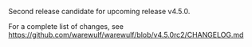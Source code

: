 Second release candidate for upcoming release v4.5.0.

For a complete list of changes, see https://github.com/warewulf/warewulf/blob/v4.5.0rc2/CHANGELOG.md
